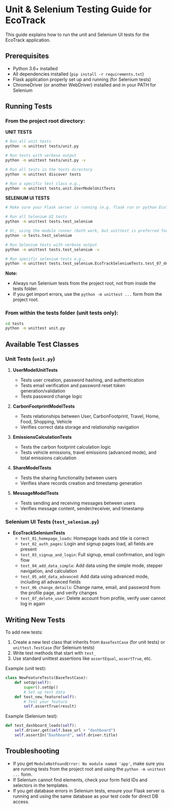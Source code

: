# Unit & Selenium Testing Guide for EcoTrack

This guide explains how to run the unit and Selenium UI tests for the EcoTrack application.

## Prerequisites

- Python 3.6+ installed
- All dependencies installed (`pip install -r requirements.txt`)
- Flask application properly set up and running (for Selenium tests)
- ChromeDriver (or another WebDriver) installed and in your PATH for Selenium

## Running Tests

### From the project root directory:

**UNIT TESTS**
```bash
# Run all unit tests
python -m unittest tests/unit.py

# Run tests with verbose output
python -m unittest tests/unit.py -v

# Run all tests in the tests directory
python -m unittest discover tests

# Run a specific test class e.g.,
python -m unittest tests.unit.UserModelUnitTests
```

**SELENIUM UI TESTS**
```bash
# Make sure your Flask server is running (e.g. flask run or python EcoTrack.py)

# Run all Selenium UI tests
python -m unittest tests.test_selenium

# Or, using the module runner (both work, but unittest is preferred for test discovery)
python -m tests.test_selenium

# Run Selenium tests with verbose output
python -m unittest tests.test_selenium -v

# Run specific selenium tests e.g.,
python -m unittest tests.test_selenium.EcoTrackSeleniumTests.test_07_delete_user
```

**Note:**
- Always run Selenium tests from the project root, not from inside the tests folder.
- If you get import errors, use the `python -m unittest ...` form from the project root.

### From within the tests folder (unit tests only):

```bash
cd tests
python -m unittest unit.py
```

## Available Test Classes

### Unit Tests (`unit.py`)

1. **UserModelUnitTests**
   - Tests user creation, password hashing, and authentication
   - Tests email verification and password reset token generation/validation
   - Tests password change logic

2. **CarbonFootprintModelTests**
   - Tests relationships between User, CarbonFootprint, Travel, Home, Food, Shopping, Vehicle
   - Verifies correct data storage and relationship navigation

3. **EmissionsCalculationTests**
   - Tests the carbon footprint calculation logic
   - Tests vehicle emissions, travel emissions (advanced mode), and total emissions calculation

4. **ShareModelTests**
   - Tests the sharing functionality between users
   - Verifies share records creation and timestamp generation

5. **MessageModelTests**
   - Tests sending and receiving messages between users
   - Verifies message content, sender/receiver, and timestamp

### Selenium UI Tests (`test_selenium.py`)

- **EcoTrackSeleniumTests**
  - `test_01_homepage_loads`: Homepage loads and title is correct
  - `test_02_auth_pages`: Login and signup pages load, all fields are present
  - `test_03_signup_and_login`: Full signup, email confirmation, and login flow
  - `test_04_add_data_simple`: Add data using the simple mode, stepper navigation, and calculation
  - `test_05_add_data_advanced`: Add data using advanced mode, including all advanced fields
  - `test_06_change_details`: Change name, email, and password from the profile page, and verify changes
  - `test_07_delete_user`: Delete account from profile, verify user cannot log in again

## Writing New Tests

To add new tests:

1. Create a new test class that inherits from `BaseTestCase` (for unit tests) or `unittest.TestCase` (for Selenium tests)
2. Write test methods that start with `test_`
3. Use standard unittest assertions like `assertEqual`, `assertTrue`, etc.

Example (unit test):
```python
class NewFeatureTests(BaseTestCase):
    def setUp(self):
        super().setUp()
        # Set up test data
    def test_new_feature(self):
        # Test your feature
        self.assertTrue(result)
```

Example (Selenium test):
```python
def test_dashboard_loads(self):
    self.driver.get(self.base_url + "dashboard")
    self.assertIn("Dashboard", self.driver.title)
```

## Troubleshooting
- If you get `ModuleNotFoundError: No module named 'app'`, make sure you are running tests from the project root and using the `python -m unittest ...` form.
- If Selenium cannot find elements, check your form field IDs and selectors in the templates.
- If you get database errors in Selenium tests, ensure your Flask server is running and using the same database as your test code for direct DB access.
